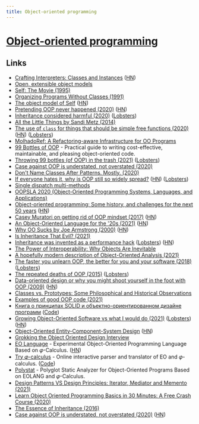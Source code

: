 ```yaml
---
title: Object-oriented programming
---
```


# [Object-oriented programming](https://en.wikipedia.org/wiki/Object-oriented_programming)


## Links

- [Crafting Interpreters: Classes and Instances](https://craftinginterpreters.com/classes-and-instances.html) ([HN](https://news.ycombinator.com/item?id=21923928))
- [Open, extensible object models](https://www.piumarta.com/software/cola/objmodel2.pdf)
- [Self: The Movie (1995)](https://www.youtube.com/watch?v=Ox5P7QyL774)
- [Organizing Programs Without Classes (1991)](http://bibliography.selflanguage.org/_static/organizing-programs.pdf)
- [The object model of Self](https://github.com/pavel-krivanek/articles/tree/master/SelfObjectModel) ([HN](https://news.ycombinator.com/item?id=22766665))
- [Pretending OOP never happened (2020)](https://www.johndcook.com/blog/2020/05/15/pretending-oop-never-happened/) ([HN](https://news.ycombinator.com/item?id=23192264))
- [Inheritance considered harmful (2020)](https://solovyov.net/blog/2020/inheritance/) ([Lobsters](https://lobste.rs/s/nklozo/inheritance_considered_harmful))
- [All the Little Things by Sandi Metz (2014)](https://www.youtube.com/watch?v=8bZh5LMaSmE)
- [The use of `class` for things that should be simple free functions (2020)](https://quuxplusone.github.io/blog/2020/05/28/oo-antipattern/) ([HN](https://news.ycombinator.com/item?id=23333891)) ([Lobsters](https://lobste.rs/s/kbdauj/oo_antipattern))
- [MolhadoRef: A Refactoring-aware Infrastructure for OO Programs](http://dig.cs.illinois.edu/papers/Molhadoref_ETX.pdf)
- [99 Bottles of OOP](https://sandimetz.com/99bottles) - Practical guide to writing cost-effective, maintainable, and pleasing object-oriented code.
- [Throwing 99 bottles (of OOP) in the trash (2021)](https://dpc.pw/throwing-99-bottles-of-oop-in-the-trash) ([Lobsters](https://lobste.rs/s/ul79os/throwing_99_bottles_oop_trash))
- [Case against OOP is understated, not overstated (2020)](http://boxbase.org/entries/2020/aug/3/case-against-oop/)
- [Don't Name Classes After Patterns. Mostly. (2020)](https://mailchi.mp/sandimetz/dont-name-classes-after-patterns-mostly)
- [If everyone hates it, why is OOP still so widely spread?](https://stackoverflow.blog/2020/09/02/if-everyone-hates-it-why-is-oop-still-so-widely-spread/) ([HN](https://news.ycombinator.com/item?id=24356978)) ([Lobsters](https://lobste.rs/s/8y2ldu/if_everyone_hates_it_why_is_oop_still_so))
- [Single dispatch multi-methods](https://github.com/Pauan/programming-notes/blob/master/Single%20dispatch%20multi-methods.rst)
- [OOPSLA 2020 (Object-Oriented Programming Systems, Languages, and Applications)](https://www.youtube.com/playlist?list=PLyrlk8Xaylp5UkqDkIEMdtooA6Ktusc_x)
- [Object-oriented programming: Some history, and challenges for the next 50 years](http://web.cecs.pdx.edu/~black/publications/O-JDahl.pdf) ([HN](https://news.ycombinator.com/item?id=25109900))
- [Casey Muratori on getting rid of OOP mindset (2017)](https://www.youtube.com/watch?v=GKYCA3UsmrU) ([HN](https://news.ycombinator.com/item?id=25446404))
- [An Object-Oriented Language for the '20s (2021)](https://adam.nels.onl/blog/an-oo-languge-for-the-20s/) ([HN](https://news.ycombinator.com/item?id=26446685))
- [Why OO Sucks by Joe Armstrong (2000)](http://harmful.cat-v.org/software/OO_programming/why_oo_sucks) ([HN](https://news.ycombinator.com/item?id=26586829))
- [Is Inheritance That Evil? (2021)](https://thevaluable.dev/guide-inheritance-oop/)
- [Inheritance was invented as a performance hack](http://catern.com/inheritance.html) ([Lobsters](https://lobste.rs/s/gq29l7/inheritance_was_invented_as_performance)) ([HN](https://news.ycombinator.com/item?id=26988839))
- [The Power of Interoperability: Why Objects Are Inevitable](https://www.cs.cmu.edu/~aldrich/papers/objects-essay.pdf)
- [A hopefully modern description of Object-Oriented Analysis (2021)](https://www.sicpers.info/2021/05/a-hopefully-modern-description-of-object-oriented-analysis/)
- [The faster you unlearn OOP, the better for you and your software (2018)](https://dpc.pw/the-faster-you-unlearn-oop-the-better-for-you-and-your-software) ([Lobsters](https://lobste.rs/s/fuqmad/faster_you_unlearn_oop_better_for_you_your))
- [The repeated deaths of OOP (2015)](https://loup-vaillant.fr/articles/deaths-of-oop) ([Lobsters](https://lobste.rs/s/9emqww/repeated_deaths_oop))
- [Data-oriented design or why you might shoot yourself in the foot with OOP (2009)](https://gamesfromwithin.com/data-oriented-design) ([HN](https://news.ycombinator.com/item?id=27658706))
- [Classes vs. Prototypes: Some Philosophical and Historical Observations](https://citeseerx.ist.psu.edu/viewdoc/download?doi=10.1.1.56.4713&rep=rep1&type=pdf)
- [Examples of good OOP code (2021)](https://lobste.rs/s/bcrtrj/please_send_me_examples_good_oop_code)
- [Книга о принципах SOLID и объектно-ориентированном дизайне программ](https://ota-solid.vercel.app/) ([Code](https://github.com/open-tech-authors/solid))
- [Growing Object-Oriented Software vs what I would do (2021)](https://dpc.pw/growing-object-oriented-software-vs-what-i-would-do) ([Lobsters](https://lobste.rs/s/iizjtx/growing_object_oriented_software_vs_what)) ([HN](https://news.ycombinator.com/item?id=28105503))
- [Object-Oriented Entity-Component-System Design](https://voxely.net/blog/object-oriented-entity-component-system-design/) ([HN](https://news.ycombinator.com/item?id=28198996))
- [Grokking the Object Oriented Design Interview](https://github.com/tssovi/grokking-the-object-oriented-design-interview)
- [EO Language](https://github.com/cqfn/eo) - Experimental Object-Oriented Programming Language Based on 𝜑-Calculus. ([HN](https://news.ycombinator.com/item?id=28423328))
- [Try 𝜑-calculus](https://polystat.github.io/try-phi/) - Online interactive parser and translator of EO and 𝜑-calculus. ([Code](https://github.com/polystat/try-phi))
- [Polystat](https://github.com/polystat/polystat) - Polyglot Static Analyzer for Object-Oriented Programs Based on EOLANG and 𝜑-Calculus.
- [Design Patterns VS Design Principles: Iterator, Mediator and Memento (2021)](https://www.fluentcpp.com/2021/09/12/design-patterns-vs-design-principles-iterator-mediator-and-memento/)
- [Learn Object Oriented Programming Basics in 30 Minutes: A Free Crash Course (2020)](https://www.freecodecamp.org/news/object-oriented-programming-crash-course/)
- [The Essence of Inheritance (2016)](https://arxiv.org/pdf/1601.02059.pdf)
- [Case against OOP is understated, not overstated (2020)](https://boxbase.org/entries/2020/aug/3/case-against-oop/) ([HN](https://news.ycombinator.com/item?id=30293622))
